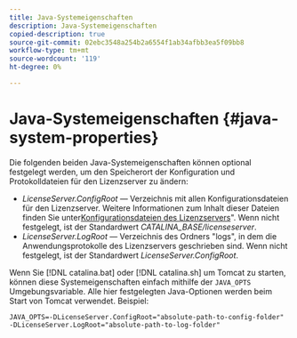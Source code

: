```yaml
---
title: Java-Systemeigenschaften
description: Java-Systemeigenschaften
copied-description: true
source-git-commit: 02ebc3548a254b2a6554f1ab34afbb3ea5f09bb8
workflow-type: tm+mt
source-wordcount: '119'
ht-degree: 0%

---
```


# Java-Systemeigenschaften {#java-system-properties}

Die folgenden beiden Java-Systemeigenschaften können optional festgelegt werden, um den Speicherort der Konfiguration und Protokolldateien für den Lizenzserver zu ändern:

* *LicenseServer.ConfigRoot* — Verzeichnis mit allen Konfigurationsdateien für den Lizenzserver. Weitere Informationen zum Inhalt dieser Dateien finden Sie unter[Konfigurationsdateien des Lizenzservers](../../aaxs-protected-streaming/aaxs-license-server-config-files/aaxs-configuration-directory-structure.md)&quot;. Wenn nicht festgelegt, ist der Standardwert *CATALINA_BASE/licenseserver*.
* *LicenseServer.LogRoot* — Verzeichnis des Ordners &quot;logs&quot;, in dem die Anwendungsprotokolle des Lizenzservers geschrieben sind. Wenn nicht festgelegt, ist der Standardwert *LicenseServer.ConfigRoot*.

Wenn Sie [!DNL catalina.bat] oder [!DNL catalina.sh] um Tomcat zu starten, können diese Systemeigenschaften einfach mithilfe der `JAVA_OPTS` Umgebungsvariable. Alle hier festgelegten Java-Optionen werden beim Start von Tomcat verwendet. Beispiel:

```
JAVA_OPTS=-DLicenseServer.ConfigRoot="absolute-path-to-config-folder" -DLicenseServer.LogRoot="absolute-path-to-log-folder"
```
